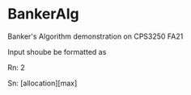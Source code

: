 # BankerAlg

Banker's Algorithm demonstration on CPS3250 FA21

Input shoube be formatted as 

Rn: 2

Sn: [allocation][max]
